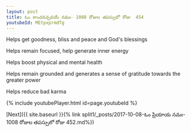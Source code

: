 ```yaml
---
layout: post
title: ఓం కాంచనచ్చవయే నమః- 1008 రోజుల తపస్సులో రోజు  454
youtubeId: MEtpxprmdTg
---
```

 
 
Helps get goodness, bliss and peace and God's blessings
 
Helps remain focused, help generate inner energy 
 
Helps boost physical and mental health 
 
Helps remain grounded and generates a sense of gratitude towards the greater power 
 
Helps reduce bad karma
 
 
 
 


{% include youtubePlayer.html id=page.youtubeId %}
 
[Next]({{ site.baseurl }}{% link  split1/_posts/2017-10-08-ఓం ప్రియాయ నమః- 1008 రోజుల తపస్సులో రోజు  452.md%})
 
